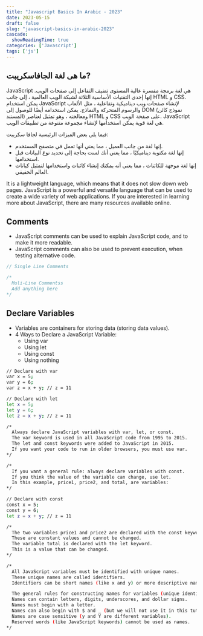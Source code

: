 ```yaml
---
title: "Javascript Basics In Arabic - 2023"
date: 2023-05-15
draft: false
slug: "javascript-basics-in-arabic-2023"
cascade:
  showReadingTime: true
categories: ['Javascript']
tags: ['js']
---
```


## ما هى لغة الجافاسكريبت?
JavaScript هي لغة برمجة مفسرة عالية المستوى تضيف التفاعل إلى صفحات الويب. إنها إحدى التقنيات الأساسية الثلاثة لشبكة الويب العالمية ، إلى جانب HTML و CSS. يمكن استخدام JavaScript لإنشاء صفحات ويب ديناميكية وتفاعلية ، مثل الألعاب والرسوم المتحركة والنماذج. يمكن استخدامه أيضًا للوصول إلى DOM (نموذج كائن المستند) ومعالجته ، وهو تمثيل لعناصر HTML و CSS على صفحة الويب. JavaScript هي لغة قوية يمكن استخدامها لإنشاء مجموعة متنوعة من تطبيقات الويب.

فيما يلي بعض الميزات الرئيسية لجافا سكريبت:
   - إنها لغة من جانب العميل ، مما يعني أنها تعمل في متصفح المستخدم.
   - إنها لغة مكتوبة ديناميكيًا ، مما يعني أنك لست بحاجة إلى تحديد نوع البيانات قبل استخدامها.
   - إنها لغة موجهة للكائنات ، مما يعني أنه يمكنك إنشاء كائنات واستخدامها لتمثيل كيانات العالم الحقيقي.
   
It is a lightweight language, which means that it does not slow down web pages.
JavaScript is a powerful and versatile language that can be used to create a wide variety of web applications. If you are interested in learning more about JavaScript, there are many resources available online.

## Comments
- JavaScript comments can be used to explain JavaScript code, and to make it more readable.
- JavaScript comments can also be used to prevent execution, when testing alternative code.

```js
// Single Line Comments

/* 
  Muli-Line Commentss
  Add anything here
*/
````

## Declare Variables
- Variables are containers for storing data (storing data values).
- 4 Ways to Declare a JavaScript Variable:
  - Using var
  - Using let
  - Using const
  - Using nothing

```bash
// Declare with var
var x = 5;
var y = 6;
var z = x + y; // z = 11

// Declare with let
let x = 5;
let y = 6;
let z = x + y; // z = 11

/*
  Always declare JavaScript variables with var, let, or const.
  The var keyword is used in all JavaScript code from 1995 to 2015.
  The let and const keywords were added to JavaScript in 2015.
  If you want your code to run in older browsers, you must use var.
*/

/*
  If you want a general rule: always declare variables with const.
  If you think the value of the variable can change, use let.
  In this example, price1, price2, and total, are variables:
*/

// Declare with const
const x = 5;
const y = 6;
let z = x + y; // z = 11

/*
  The two variables price1 and price2 are declared with the const keyword.
  These are constant values and cannot be changed.
  The variable total is declared with the let keyword.
  This is a value that can be changed.
*/

/*
  All JavaScript variables must be identified with unique names.
  These unique names are called identifiers.
  Identifiers can be short names (like x and y) or more descriptive names (age, sum, totalVolume).

  The general rules for constructing names for variables (unique identifiers) are:
  Names can contain letters, digits, underscores, and dollar signs.
  Names must begin with a letter.
  Names can also begin with $ and _ (but we will not use it in this tutorial).
  Names are case sensitive (y and Y are different variables).
  Reserved words (like JavaScript keywords) cannot be used as names.
*/
```
